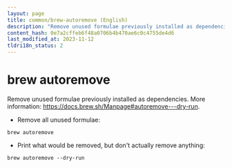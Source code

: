 ```yaml
---
layout: page
title: common/brew-autoremove (English)
description: "Remove unused formulae previously installed as dependencies."
content_hash: 0e7a2cffeb6f48a0706b4b470ae6c0c4755de4d6
last_modified_at: 2023-11-12
tldri18n_status: 2
---
```

# brew autoremove

Remove unused formulae previously installed as dependencies.
More information: <https://docs.brew.sh/Manpage#autoremove---dry-run>.

- Remove all unused formulae:

`brew autoremove`

- Print what would be removed, but don't actually remove anything:

`brew autoremove --dry-run`
